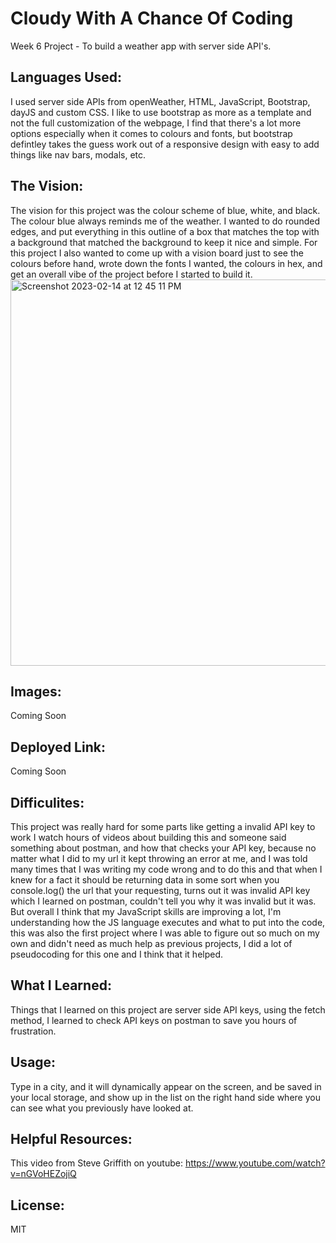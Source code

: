 # Cloudy With A Chance Of Coding
Week 6 Project - To build a weather app with server side API's.

## Languages Used:
I used server side APIs from openWeather, HTML, JavaScript, Bootstrap, dayJS and custom CSS.
I like to use bootstrap as more as a template and not the full customization of the webpage, I find that there's a lot more options especially when it comes to colours and fonts, but bootstrap defintley takes the guess work out of a responsive design with easy to add things like nav bars, modals, etc. 

## The Vision:
The vision for this project was the colour scheme of blue, white, and black. The colour blue always reminds me of the weather. I wanted to do rounded edges, and put everything in this outline of a box that matches the top with a background that matched the background to keep it nice and simple. For this project I also wanted to come up with a vision board just to see the colours before hand, wrote down the fonts I wanted, the colours in hex, and get an overall vibe of the project before I started to build it.
<img width="618" alt="Screenshot 2023-02-14 at 12 45 11 PM" src="https://user-images.githubusercontent.com/109821108/218802206-08738ad4-b0cc-4df4-9095-d0aaeb59b199.png">


## Images:
Coming Soon

## Deployed Link:
Coming Soon

## Difficulites:
This project was really hard for some parts like getting a invalid API key to work I watch hours of videos about building this and someone said something about postman, and how that checks your API key, because no matter what I did to my url it kept throwing an error at me, and I was told many times that I was writing my code wrong and to do this and that when I knew for a fact it should be returning data in some sort when you console.log() the url that your requesting, turns out it was invalid API key which I learned on postman, couldn't tell you why it was invalid but it was. But overall I think that my JavaScript skills are improving a lot, I'm understanding how the JS language executes and what to put into the code, this was also the first project where I was able to figure out so much on my own and didn't need as much help as previous projects, I did a lot of pseudocoding for this one and I think that it helped.

## What I Learned:
Things that I learned on this project are server side API keys, using the fetch method, I learned to check API keys on postman to save you hours of frustration. 

## Usage:
Type in a city, and it will dynamically appear on the screen, and be saved in your local storage, and show up in the list on the right hand side where you can see what you previously have looked at. 

## Helpful Resources:
This video from Steve Griffith on youtube:
https://www.youtube.com/watch?v=nGVoHEZojiQ


## License: 
MIT
